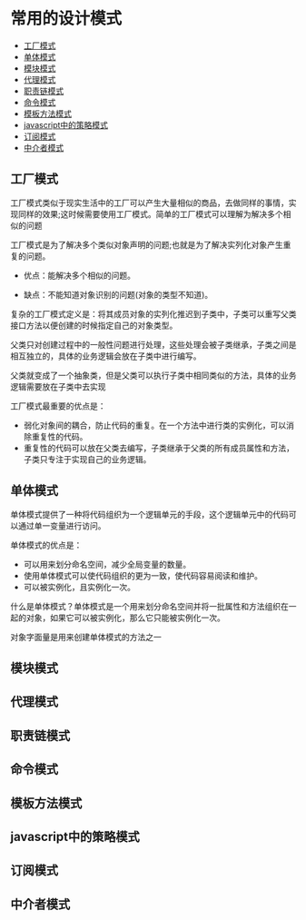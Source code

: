 # 常用的设计模式

* [工厂模式](#)
* [单体模式](#)
* [模块模式](#)
* [代理模式](#)
* [职责链模式](#)
* [命令模式](#)
* [模板方法模式](#)
* [javascript中的策略模式](#)
* [订阅模式](#)
* [中介者模式](#)

## 工厂模式

工厂模式类似于现实生活中的工厂可以产生大量相似的商品，去做同样的事情，实现同样的效果;这时候需要使用工厂模式。简单的工厂模式可以理解为解决多个相似的问题

工厂模式是为了解决多个类似对象声明的问题;也就是为了解决实列化对象产生重复的问题。

* 优点：能解决多个相似的问题。

* 缺点：不能知道对象识别的问题(对象的类型不知道)。

复杂的工厂模式定义是：将其成员对象的实列化推迟到子类中，子类可以重写父类接口方法以便创建的时候指定自己的对象类型。

父类只对创建过程中的一般性问题进行处理，这些处理会被子类继承，子类之间是相互独立的，具体的业务逻辑会放在子类中进行编写。

父类就变成了一个抽象类，但是父类可以执行子类中相同类似的方法，具体的业务逻辑需要放在子类中去实现

工厂模式最重要的优点是：
* 弱化对象间的耦合，防止代码的重复。在一个方法中进行类的实例化，可以消除重复性的代码。
* 重复性的代码可以放在父类去编写，子类继承于父类的所有成员属性和方法，子类只专注于实现自己的业务逻辑。

## 单体模式

单体模式提供了一种将代码组织为一个逻辑单元的手段，这个逻辑单元中的代码可以通过单一变量进行访问。

单体模式的优点是：

* 可以用来划分命名空间，减少全局变量的数量。
* 使用单体模式可以使代码组织的更为一致，使代码容易阅读和维护。
* 可以被实例化，且实例化一次。

什么是单体模式？单体模式是一个用来划分命名空间并将一批属性和方法组织在一起的对象，如果它可以被实例化，那么它只能被实例化一次。

对象字面量是用来创建单体模式的方法之一

## 模块模式

## 代理模式

## 职责链模式

## 命令模式

## 模板方法模式

## javascript中的策略模式

## 订阅模式

## 中介者模式

